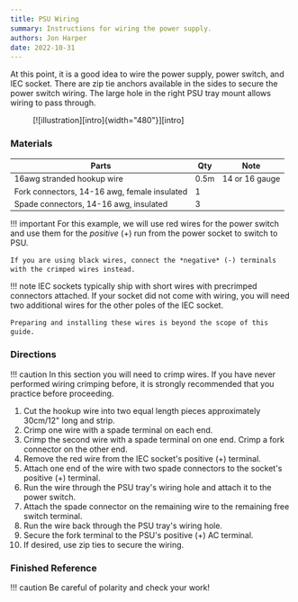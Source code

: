 ```yaml
---
title: PSU Wiring
summary: Instructions for wiring the power supply.
authors: Jon Harper
date: 2022-10-31
---
```


At this point, it is a good idea to wire the power supply, power switch, and IEC socket. There are zip tie anchors available in the sides to secure the power switch wiring. The large hole in the right PSU tray mount allows wiring to pass through.

<figure markdown>
  [![illustration][intro]{width="480"}][intro]
  <figcaption></figcaption>
</figure>

### Materials

| Parts                                         | Qty  | Note                                |
|-----------------------------------------------|------|-------------------------------------|
| 16awg stranded hookup wire                    | 0.5m | 14 or 16 gauge                      |
| Fork connectors, 14-16 awg, female insulated  | 1    |                                     |
| Spade connectors, 14-16 awg, insulated        | 3    |                                     |

!!! important
    For this example, we will use red wires for the power switch and use them for the *positive* (+) run from the power socket to switch to PSU.
    
    If you are using black wires, connect the *negative* (-) terminals with the crimped wires instead.

!!! note
    IEC sockets typically ship with short wires with precrimped connectors attached. If your socket did not come with wiring, you will need two additional wires for the other poles of the IEC socket.

    Preparing and installing these wires is beyond the scope of this guide.

### Directions

!!! caution
    In this section you will need to crimp wires. If you have never performed wiring crimping before, it is strongly recommended that you practice before proceeding.

1. Cut the hookup wire into two equal length pieces approximately 30cm/12" long and strip.
2. Crimp one wire with a spade terminal on each end.
3. Crimp the second wire with a spade terminal on one end. Crimp a fork connector on the other end.
4. Remove the red wire from the IEC socket's positive (+) terminal.
5. Attach one end of the wire with two spade connectors to the socket's positive (+) terminal.
6. Run the wire through the PSU tray's wiring hole and attach it to the power switch.
7. Attach the spade connector on the remaining wire to the remaining free switch terminal.
8. Run the wire back through the PSU tray's wiring hole.
9. Secure the fork terminal to the PSU's positive (+) AC terminal.
10. If desired, use zip ties to secure the wiring.

### Finished Reference

!!! caution
    Be careful of polarity and check your work!

[checklist]: ../printing.md#printed-component-checklist "Print Checklist"

[intro]:   ../img/assembly/core/base/base_final.png